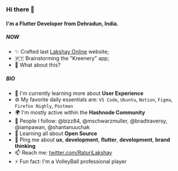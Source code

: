 <!-- ### Hi there 👋 -->

<!--
**lakshayraturi/lakshayraturi** is a ✨ _special_ ✨ repository because its `README.md` (this file) appears on your GitHub profile.

Here are some ideas to get you started:

- 🔭 I’m currently working on ...
- 🌱 I’m currently learning ...
- 👯 I’m looking to collaborate on ...
- 🤔 I’m looking for help with ...
- 💬 Ask me about ...
- 📫 How to reach me: ...
- 😄 Pronouns: ...
- ⚡ Fun fact: ...
-->

### Hi there 👋

#### I'm a Flutter Developer from Dehradun, India.

##### NOW

- ✨ Crafted last [Lakshay Online](https://lakshay.cyou) website;
- 🇵🇹 Brainstorming the "Kreenery" app;
- 🍑 What about this?

##### BIO

- 🏢 I'm currently learning more about **User Experience**
- ⚙️ My favorite daily essentials are: `VS Code`, `Ubuntu`, `Notion`, `Figma`, `Firefox Nighly`, `Postman`
- 🌍 I'm mostly active within the **Hashnode Community**
- 💅 People I follow: @bizz84, @mschwarzmuller, @bradtraversy, @iampawan, @shantanuuchak
- 🌱 Learning all about **Open Source**
- 💬 Ping me about **ux**, **development**, **flutter**, **development**, **brand thinking**
- 📫 Reach me: [twitter.com/RaturiLakshay](https://twitter.com/RaturiLakshay)
- ⚡️ Fun fact: I'm a VolleyBall professional player
